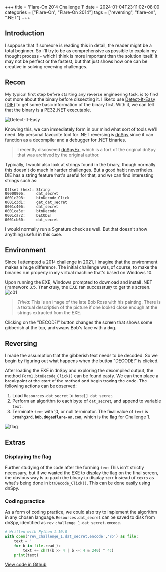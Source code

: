 +++
title = 'Flare-On 2014 Challenge 1'
date = 2024-01-04T23:11:02+08:00
categories = ["Flare-On", "Flare-On 2014"]
tags = ["reversing", "flare-on", ".NET"]
+++

## Introduction

I suppose that if someone is reading this in detail, the reader might be a total
beginner. So I'll try to be as comprehensive as possible to explain my thought
process - which I think is more important than the solution itself. It may not
be perfect or the fastest, but that just shows how one can be creative in
solving reversing challenges.

## Recon

My typical first step before starting any reverse engineering task, is to find
out more about the binary before dissecting it. I like to use [Detect-It-Easy
(DIE)][die] to get some basic information of the binary first. With it, we can
tell that the binary is a PE32 .NET executable.

![Detect-It-Easy](./flareon2014c01_img01.PNG)

Knowing this, we can immediately form in our mind what sort of tools we'll need.
My personal favourite tool for .NET reversing is [dnSpy][dnspy] since it can
function as a decompiler and a debugger for .NET binaries.

> I recently discovered [dnSpyEx][dnspyex], which is a fork of the
> original dnSpy that was archived by the original author.

Typically, I would also look at strings found in the binary, though normally
this doesn't do much in harder challenges. But a good habit nevertheles. DIE has
a string feature that's useful for that, and we can find interesting strings
such as:

```text
Offset (hex): String
00000906:     dat_secret
0001c298:     btnDecode_Click
0001c3d1:     get_dat_secret
0001c406:     dat_secret
0001ca5e:     btnDecode
0001ca72:     DECODE!
0001cb60:     dat_secret
```

I would normally run a Signature check as well. But that doesn't show anything
useful in this case.

## Environment

Since I attempted a 2014 challenge in 2021, I imagine that the environment makes
a huge difference. The initial challenge was, of course, to make the binaries
run properly in my virtual machine that's based on Windows 10.

Upon running the EXE, Windows prompted to download and install .NET Framework
3.5. Thankfully, the EXE ran successfully to get this screen.
![c01](./flareon2014c01_img02.PNG)

> _Trivia_: This is an image of the late Bob Ross with his painting. There is a
> textual description of the picture if one looked close enough at the strings
> extracted from the EXE.

Clicking on the "DECODE!" button changes the screen that shows some gibberish at
the top, and swaps Bob's face with a dog.

## Reversing

I made the assumption that the gibberish text needs to be decoded. So we begin
by figuring out what happens when the button "DECODE!" is clicked.

After loading the EXE in dnSpy and exploring the decompiled output, the method
`Form1.btnDecode_Click()` can be found easily. We can then place a breakpoint at
the start of the method and begin tracing the code. The following actions can be
observed:

1. Load `Resources.dat_secret` to `byte[] dat_secret`.
2. Perform an algorithm to each byte of `dat_secret`, and append to variable
   `text`.
3. Terminate `text` with \0, or null terminator.
   The final value of `text` is **`3rmahg3rd.b0b.d0ge@flare-on.com`**, which is the
   flag for Challenge 1.

![flag](./flareon2014c01_img03.PNG)

## Extras

### Displaying the flag

Further studying of the code after the forming `text`
This isn't strictly necessary, but if we wanted the EXE to display the flag on
the final screen, the obvious way is to patch the binary to display `text`
instead of `text3` as what's being done in `btnDecode_Click()`. This can be done
easily using dnSpy.

### Coding practice

As a form of coding practice, we could also try to implement the algorithm in
any chosen language. `Resources.dat_secret` can be saved to disk from dnSpy,
identified as `rev_challenge_1.dat_secret.encode`.

```python
# Written with Python 3.10.0
with open('rev_challenge_1.dat_secret.encode','rb') as file:
    text = ''
    for b in file.read():
        text += chr((b >> 4 | b << 4 & 240) ^ 41)
    print(text)
```

[View code in Github](https://github.com/junyian/flare-on-2014/tree/main/c01)

[die]: https://github.com/horsicq/Detect-It-Easy
[dnspy]: https://github.com/dnSpy/dnSpy
[dnspyex]: https://github.com/dnSpyEx/dnSpy
